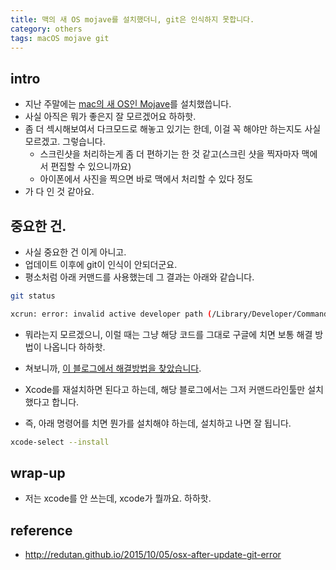 ```yaml
---
title: 맥의 새 OS mojave를 설치했더니, git은 인식하지 못합니다. 
category: others
tags: macOS mojave git 
---
```


## intro

- 지난 주말에는 [mac의 새 OS인 Mojave](https://namu.wiki/w/macOS/%EB%B2%84%EC%A0%84#s-18)를 설치했씁니다. 
- 사실 아직은 뭐가 좋은지 잘 모르겠어요 하하핫. 
- 좀 더 섹시해보여서 다크모드로 해놓고 있기는 한데, 이걸 꼭 해야만 하는지도 사실 모르겠고. 그렇습니다. 
    - 스크린샷을 처리하는게 좀 더 편하기는 한 것 같고(스크린 샷을 찍자마자 맥에서 편집할 수 있으니까요)
    - 아이폰에서 사진을 찍으면 바로 맥에서 처리할 수 있다 정도
- 가 다 인 것 같아요. 

## 중요한 건.

- 사실 중요한 건 이게 아니고. 
- 업데이트 이후에 git이 인식이 안되더군요. 
- 평소처럼 아래 커맨드를 사용했는데 그 결과는 아래와 같습니다. 

```bash
git status
```

```bash
xcrun: error: invalid active developer path (/Library/Developer/CommandLineTools), missing xcrun at: /Library/Developer/CommandLineTools/usr/bin/xcrun
```

- 뭐라는지 모르겠으니, 이럴 때는 그냥 해당 코드를 그대로 구글에 치면 보통 해결 방법이 나옵니다 하하핫. 

- 쳐보니까, [이 블로그에서 해결방법을 찾았습니다](http://redutan.github.io/2015/10/05/osx-after-update-git-error).

- Xcode를 재설치하면 된다고 하는데, 해당 블로그에서는 그저 커맨드라인툴만 설치했다고 합니다. 
- 즉, 아래 명령어를 치면 뭔가를 설치해야 하는데, 설치하고 나면 잘 됩니다. 

```bash
xcode-select --install
```

## wrap-up

- 저는 xcode를 안 쓰는데, xcode가 뭘까요. 하하핫. 

## reference

- <http://redutan.github.io/2015/10/05/osx-after-update-git-error>